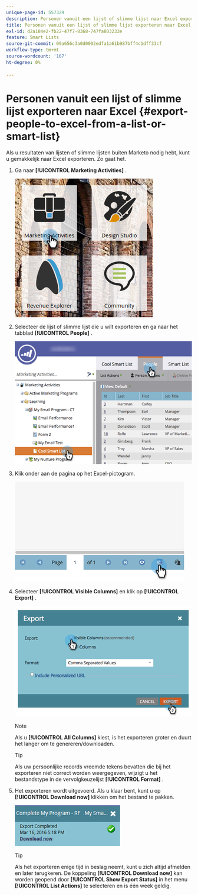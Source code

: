 ```yaml
---
unique-page-id: 557329
description: Personen vanuit een lijst of slimme lijst naar Excel exporteren - Marketo Docs - Productdocumentatie
title: Personen vanuit een lijst of slimme lijst exporteren naar Excel
exl-id: d2a184e2-fb22-47f7-8368-747fa803233e
feature: Smart Lists
source-git-commit: 09a656c3a0d0002edfa1a61b987bff4c1dff33cf
workflow-type: tm+mt
source-wordcount: '167'
ht-degree: 0%

---
```


# Personen vanuit een lijst of slimme lijst exporteren naar Excel {#export-people-to-excel-from-a-list-or-smart-list}

Als u resultaten van lijsten of slimme lijsten buiten Marketo nodig hebt, kunt u gemakkelijk naar Excel exporteren. Zo gaat het.

1. Ga naar **[!UICONTROL Marketing Activities]** .

   ![](assets/ma.png)

1. Selecteer de lijst of slimme lijst die u wilt exporteren en ga naar het tabblad **[!UICONTROL People]** .

   ![](assets/smartlistpeopletab-hands.png)

1. Klik onder aan de pagina op het Excel-pictogram.

   ![](assets/exportpeople.png)

1. Selecteer **[!UICONTROL Visible Columns]** en klik op **[!UICONTROL Export]** .

   ![](assets/image2014-9-11-14-3a1-3a37.png)

   >[!NOTE]
   >
   >Als u **[!UICONTROL All Columns]** kiest, is het exporteren groter en duurt het langer om te genereren/downloaden.

   >[!TIP]
   >
   >Als uw persoonlijke records vreemde tekens bevatten die bij het exporteren niet correct worden weergegeven, wijzigt u het bestandstype in de vervolgkeuzelijst **[!UICONTROL Format]** .

1. Het exporteren wordt uitgevoerd. Als u klaar bent, kunt u op **[!UICONTROL Download now]** klikken om het bestand te pakken.

   ![](assets/popup.png)

   >[!TIP]
   >
   >Als het exporteren enige tijd in beslag neemt, kunt u zich altijd afmelden en later terugkeren. De koppeling **[!UICONTROL Download now]** kan worden geopend door **[!UICONTROL Show Export Status]** in het menu **[!UICONTROL List Actions]** te selecteren en is één week geldig.
